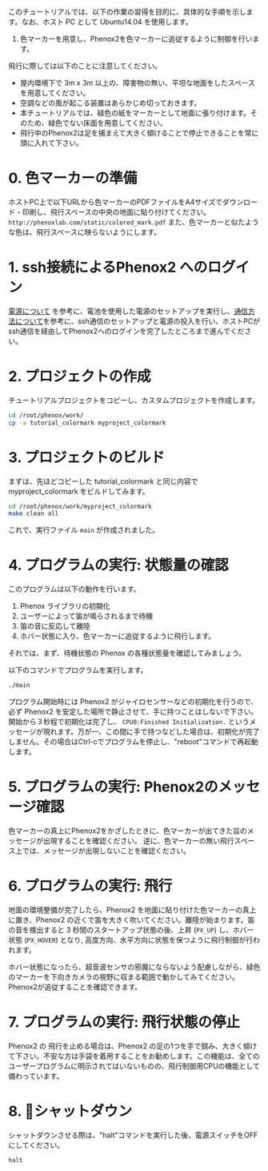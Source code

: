 このチュートリアルでは、以下の作業の習得を目的に、具体的な手順を示します。なお、ホスト PC として Ubuntu14.04 を使用します。

1. 色マーカーを用意し、Phenox2を色マーカーに追従するように制御を行います。

飛行に際しては以下のことに注意してください。

 - 屋内環境下で 3m x 3m 以上の、障害物の無い、平坦な地面をしたスペースを用意してください。
 - 空調などの風が起こる装置はあらかじめ切っておきます。
 - 本チュートリアルでは、緑色の紙をマーカーとして地面に張り付けます。そのため、緑色でない床面を用意してください。  
 - 飛行中のPhenox2は足を捕まえて大きく傾けることで停止できることを常に頭に入れて下さい。


# 0. 色マーカーの準備
ホストPC上で以下URLから色マーカーのPDFファイルをA4サイズでダウンロード・印刷し、飛行スペースの中央の地面に貼り付けてください。
```http://phenoxlab.com/static/colored_mark.pdf```
また、色マーカーと似たような色は、飛行スペースに映らないようにします。


# 1. ssh接続によるPhenox2 へのログイン
[電源について](../start/power) を参考に、電池を使用した電源のセットアップを実行し、[通信方法について](../start/com)を参考に、ssh通信のセットアップと電源の投入を行い、ホストPCがssh通信を経由してPhenox2へのログインを完了したところまで進んでください。

# 2. プロジェクトの作成
チュートリアルプロジェクトをコピーし、カスタムプロジェクトを作成します。
```bash
cd /root/phenox/work/
cp -a tutorial_colormark myproject_colormark
```

# 3. プロジェクトのビルド
まずは、先ほどコピーした tutorial_colormark と同じ内容でmyproject_colormark をビルドしてみます。
```bash
cd /root/phenox/work/myproject_colormark
make clean all
```
これで、実行ファイル `main` が作成されました。

# 4. プログラムの実行: 状態量の確認
このプログラムは以下の動作を行います。

1. Phenox ライブラリの初期化
2. ユーザーによって笛が鳴らされるまで待機
3. 笛の音に反応して離陸
4. ホバー状態に入り、色マーカーに追従するように飛行します。


それでは、まず、待機状態の Phenox の各種状態量を確認してみましょう。

以下のコマンドでプログラムを実行します。

```bash
./main
```

プログラム開始時には Phenox2 がジャイロセンサーなどの初期化を行うので、必ず Phenox2 を安定した場所で静止させて、手に持つことはしないで下さい。開始から３秒程で初期化は完了し、 `CPU0:Finished Initialization.` というメッセージが現れます。万が一、この間に手で持つなどした場合は、初期化が完了しません。その場合はCtrl-cでプログラムを停止し、"reboot"コマンドで再起動します。


# 5. プログラムの実行: Phenox2のメッセージ確認

色マーカーの真上にPhenox2をかざしたときに、色マーカーが出てきた旨のメッセージが出現することを確認ください。
逆に、色マーカーの無い飛行スペース上では、メッセージが出現しないことを確認ください。

# 6. プログラムの実行: 飛行
地面の環境整備が完了したら、Phenox2 を地面に貼り付けた色マーカーの真上に置き、Phenox2 の近くで笛を大きく吹いてください。離陸が始まります。笛の音を検出すると 3 秒間のスタートアップ状態の後、上昇 (`PX_UP`) し、ホバー状態 (`PX_HOVER`) となり, 高度方向、水平方向に状態を保つように飛行制御が行われます。

ホバー状態になったら、超音波センサの邪魔にならないよう配慮しながら、緑色のマーカーを下向きカメラの視野に収まる範囲で動かしてみてください。Phenox2が追従することを確認できます。


# 7. プログラムの実行: 飛行状態の停止
Phenox2 の 飛行を止める場合は、Phenox2 の足の1つを手で掴み、大きく傾けて下さい。不安な方は手袋を着用することをお勧めします。この機能は、全てのユーザープログラムに明示されてはいないものの、飛行制御用CPUの機能として備わっています。

# 8. シャットダウン
シャットダウンさせる際は、"halt"コマンドを実行した後、電源スイッチをOFFにしてください。
```bash
halt
```
